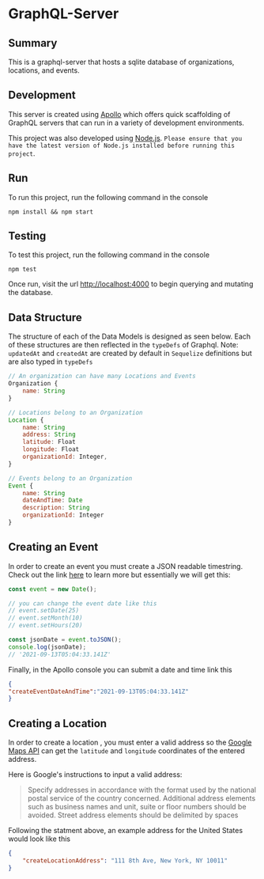# GraphQL-Server

## Summary
This is a graphql-server that hosts a sqlite database of organizations, locations, and events. 

## Development
This server is created using [Apollo](https://www.apollographql.com/) which offers quick scaffolding of GraphQL servers that can run in a variety of development environments.

This project was also developed using [Node.js](https://nodejs.org/en/). `Please ensure that you have the latest
version of Node.js installed before running this project`.

## Run
To run this project, run the following command in the console
```console
npm install && npm start
```

## Testing
To test this project, run the following command in the console
```console
npm test
```

Once run, visit the url [http://localhost:4000](http://localhost:4000) to begin querying and mutating the database.

## Data Structure
The structure of each of the Data Models is designed as seen below. Each of these structures are then reflected in the `typeDefs` of Graphql. Note: `updatedAt` and `createdAt` are created by default in `Sequelize` definitions but are also typed in `typeDefs`
```js
// An organization can have many Locations and Events
Organization {
    name: String
}

// Locations belong to an Organization
Location {
    name: String
    address: String
    latitude: Float
    longitude: Float
    organizationId: Integer,
}

// Events belong to an Organization
Event {
    name: String
    dateAndTime: Date
    description: String
    organizationId: Integer
}
```

## Creating an Event
In order to create an event you must create a JSON readable timestring. Check out the link [here](https://developer.mozilla.org/en-US/docs/Web/JavaScript/Reference/Global_Objects/Date/toJSON) to learn more but essentially we will get this:
```js
const event = new Date();

// you can change the event date like this
// event.setDate(25)
// event.setMonth(10)
// event.setHours(20)

const jsonDate = event.toJSON();
console.log(jsonDate);
// '2021-09-13T05:04:33.141Z'
```

Finally, in the Apollo console you can submit a date and time link this
```json
{
"createEventDateAndTime":"2021-09-13T05:04:33.141Z" 
}
```



## Creating a Location
In order to create a location , you must enter a valid address so the [Google Maps API](https://developers.google.com/maps/documentation/geocoding/overview) can get the `latitude` and `longitude` coordinates of the entered address.

Here is Google's instructions to input a valid address:

>Specify addresses in accordance with the format used by the national postal service of the country concerned.
Additional address elements such as business names and unit, suite or floor numbers should be avoided. 
Street address elements should be delimited by spaces


Following the statment above, an example address for the United States would look like this
```json
{
    "createLocationAddress": "111 8th Ave, New York, NY 10011" 
}
```
